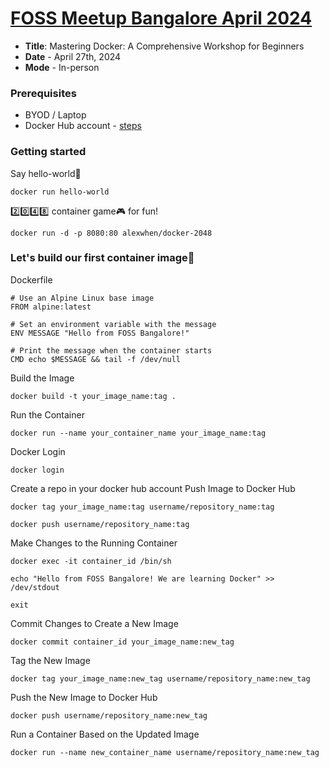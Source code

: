 # [FOSS Meetup Bangalore April 2024](https://forum.fossunited.org/t/foss-meetups-bangalore-2024/2702/30)
- **Title**: Mastering Docker: A Comprehensive Workshop for Beginners
- **Date** - April 27th, 2024
- **Mode** - In-person
### Prerequisites
- BYOD / Laptop
- Docker Hub account - [steps](https://kubedaily.com/docs/docker/docker-prerequisites/#:~:text=Here%20are%20the%20steps%20to%20create%20a%20Docker%20Hub%20account%3A)
### Getting started
Say hello-world👋
```
docker run hello-world
```
2️⃣0️⃣4️⃣8️⃣ container game🎮 for fun!
```
docker run -d -p 8080:80 alexwhen/docker-2048
```
### Let's build our first container image🚀
Dockerfile
```
# Use an Alpine Linux base image
FROM alpine:latest

# Set an environment variable with the message
ENV MESSAGE "Hello from FOSS Bangalore!"

# Print the message when the container starts
CMD echo $MESSAGE && tail -f /dev/null
```
Build the Image
```
docker build -t your_image_name:tag .
```
Run the Container
```
docker run --name your_container_name your_image_name:tag
```
Docker Login
```
docker login
```
Create a repo in your docker hub account
Push Image to Docker Hub
```
docker tag your_image_name:tag username/repository_name:tag
```
```
docker push username/repository_name:tag
```
Make Changes to the Running Container
```
docker exec -it container_id /bin/sh
```
```
echo "Hello from FOSS Bangalore! We are learning Docker" >> /dev/stdout
```
```
exit
```
Commit Changes to Create a New Image
```
docker commit container_id your_image_name:new_tag
```
Tag the New Image
```
docker tag your_image_name:new_tag username/repository_name:new_tag
```
Push the New Image to Docker Hub
```
docker push username/repository_name:new_tag
```
Run a Container Based on the Updated Image
```
docker run --name new_container_name username/repository_name:new_tag
```
